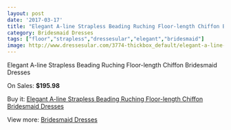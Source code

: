 ```yaml
---
layout: post
date: '2017-03-17'
title: "Elegant A-line Strapless Beading Ruching Floor-length Chiffon Bridesmaid Dresses"
category: Bridesmaid Dresses
tags: ["floor","strapless","dressesular","elegant","bridesmaid"]
image: http://www.dressesular.com/3774-thickbox_default/elegant-a-line-strapless-beading-ruching-floor-length-chiffon-bridesmaid-dresses.jpg
---
```

Elegant A-line Strapless Beading Ruching Floor-length Chiffon Bridesmaid Dresses

On Sales: **$195.98**
<a href="https://www.dressesular.com/bridesmaid-dresses/1477-elegant-a-line-strapless-beading-ruching-floor-length-chiffon-bridesmaid-dresses.html"><amp-img layout="responsive" width="600" height="600" src="//www.dressesular.com/3774-thickbox_default/elegant-a-line-strapless-beading-ruching-floor-length-chiffon-bridesmaid-dresses.jpg" alt="Elegant A-line Strapless Beading Ruching Floor-length Chiffon Bridesmaid Dresses 0" /></a>

Buy it: [Elegant A-line Strapless Beading Ruching Floor-length Chiffon Bridesmaid Dresses](https://www.dressesular.com/bridesmaid-dresses/1477-elegant-a-line-strapless-beading-ruching-floor-length-chiffon-bridesmaid-dresses.html "Elegant A-line Strapless Beading Ruching Floor-length Chiffon Bridesmaid Dresses")

View more: [Bridesmaid Dresses](https://www.dressesular.com/4-bridesmaid-dresses "Bridesmaid Dresses")